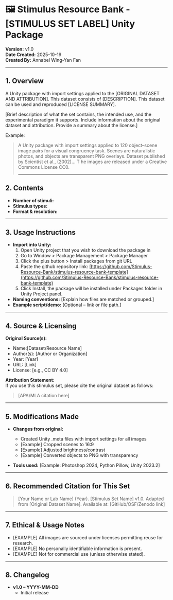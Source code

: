 # 🖼 Stimulus Resource Bank - \[STIMULUS SET LABEL\]  Unity Package

**Version:** v1.0  
**Date Created:** 2025-10-19  
**Created By:** Annabel Wing-Yan Fan 

---

## 1\. Overview

A Unity package with import settings applied to the \[ORIGINAL DATASET AND ATTRIBUTION\]. This dataset consists of \[DESCRIPTION\]. This dataset can be used and reproduced \[LICENSE SUMMARY\]. 

\[Brief description of what the set contains, the intended use, and the experimental paradigm it supports. Include information about the original dataset and attribution. Provide a summary about the license.\]

Example: 
> 
> A Unity package with import settings applied to 120 object–scene image pairs for a visual congruency task. Scenes are naturalistic photos, and objects are transparent PNG overlays. Dataset published by Scientist et al., (2002)… T he images are released under a Creative Commons License CC0\.
> 
> ---
> 
> 

## 2\. Contents

* **Number of stimuli:** 
* **Stimulus types:** 
* **Format & resolution:** 

---

## 3\. Usage Instructions

* **Import into Unity:**
  1. Open Unity project that you wish to download the package in
  2. Go to Window > Package Management > Package Manager
  3. Click the plus button \> Install packages from git URL
  4. Paste the github repository link: [https://github.com/Stimulus-Resource-Bank/stimulus-resource-bank-template](https://github.com/Stimulus-Resource-Bank/stimulus-resource-bank-template)
  5. Click Install, the package will be installed under Packages folder in Unity Project panel.
* **Naming conventions:** [Explain how files are matched or grouped.]
* **Example script/demo:** [Optional – link or file path.]


---

## 4\. Source & Licensing

**Original Source(s):** 

* Name:[Dataset/Resource Name] 
* Author(s): [Author or Organization] 
* Year: [Year] 
* URL: [Link] 
* License: [e.g., CC BY 4.0]

**Attribution Statement:**  
If you use this stimulus set, please cite the original dataset as follows: 

> [APA/MLA citation here]

---

## 5\. Modifications Made

* **Changes from original:**
  * Created Unity .meta files with import settings for all images
  * [Example] Cropped scenes to 16:9
  * [Example] Adjusted brightness/contrast
  * [Example] Converted objects to PNG with transparency


* **Tools used:** [Example: Photoshop 2024, Python Pillow, Unity 2023.2]

---

## 6\. Recommended Citation for This Set

>[Your Name or Lab Name] (Year). [Stimulus Set Name] v1.0. Adapted from [Original Dataset Name].
Available at: [GitHub/OSF/Zenodo link] 

---

## 7\. Ethical & Usage Notes

* [EXAMPLE] All images are sourced under licenses permitting reuse for research. 
* [EXAMPLE] No personally identifiable information is present.
* [EXAMPLE] Not for commercial use (unless otherwise stated).



---

## 8\. Changelog

* **v1.0 – YYYY-MM-DD**
  * Initial release
